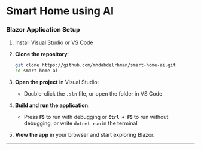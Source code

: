 # Smart Home using AI

### Blazor Application Setup
1. Install Visual Studio or VS Code
2. **Clone the repository**:
   ```bash
   git clone https://github.com/mhdabdelrhman/smart-home-ai.git
   cd smart-home-ai
   ```

2. **Open the project** in Visual Studio: 
   - Double-click the `.sln` file, or open the folder in VS Code

3. **Build and run the application**:
   - Press **`F5`** to run with debugging or **`Ctrl + F5`** to run without debugging, or write `dotnet run` in the terminal

4. **View the app** in your browser and start exploring Blazor.

---

